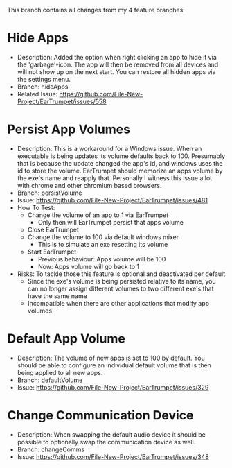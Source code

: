 This branch contains all changes from my 4 feature branches:

# Hide Apps
- Description: Added the option when right clicking an app to hide it via the 'garbage'-icon. The app will then be removed from all devices and will not show up on the next start. You can restore all hidden apps via the settings menu.
- Branch: hideApps
- Related Issue: https://github.com/File-New-Project/EarTrumpet/issues/558

# Persist App Volumes
- Description: This is a workaround for a Windows issue. When an executable is being updates its volume defaults back to 100. Presumably that is because the update changed the app's id, and windows uses the id to store the volume. EarTrumpet should memorize an apps volume by the exe's name and reapply that. Personally I witness this issue a lot with chrome and other chromium based browsers.
- Branch: persistVolume
- Issue: https://github.com/File-New-Project/EarTrumpet/issues/481
- How To Test:
    - Change the volume of an app to 1 via EarTrumpet
        - Only then will EarTrumpet persist that apps volume
    - Close EarTrumpet
    - Change the volume to 100 via default windows mixer
        - This is to simulate an exe resetting its volume
    - Start EarTrumpet
        - Previous behaviour: Apps volume will be 100
        - Now: Apps volume will go back to 1
- Risks: To tackle those this feature is optional and deactivated per default
    - Since the exe's volume is being persisted relative to its name, you can no longer assign different volumes to two different exe's that have the same name
    - Incompatible when there are other applications that modify app volumes

# Default App Volume
- Description: The volume of new apps is set to 100 by default. You should be able to configure an individual default volume that is then being applied to all new apps.
- Branch: defaultVolume
- Issue: https://github.com/File-New-Project/EarTrumpet/issues/329

# Change Communication Device
- Description: When swapping the default audio device it should be possible to optionally swap the communication device as well.
- Branch: changeComms
- Issue: https://github.com/File-New-Project/EarTrumpet/issues/348
	
	